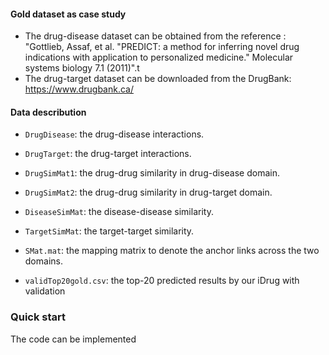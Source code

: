 #### Gold dataset as case study
- The drug-disease dataset can be obtained from the reference : "Gottlieb, Assaf, et al. "PREDICT: a method for inferring novel drug indications with application to personalized medicine." Molecular systems biology 7.1 (2011)".t 
- The drug-target dataset can be downloaded from the DrugBank: https://www.drugbank.ca/

#### Data describution
- `DrugDisease`: the drug-disease interactions.
- `DrugTarget`: the drug-target interactions.
- `DrugSimMat1`: the drug-drug similarity in drug-disease domain.
- `DrugSimMat2`: the drug-drug similarity in drug-target domain.
- `DiseaseSimMat`: the disease-disease similarity.
- `TargetSimMat`: the target-target similarity.
- `SMat.mat`: the mapping matrix to denote the anchor links across the two domains.

- `validTop20gold.csv`: the top-20 predicted results by our iDrug with validation

### Quick start
The code can be implemented  
